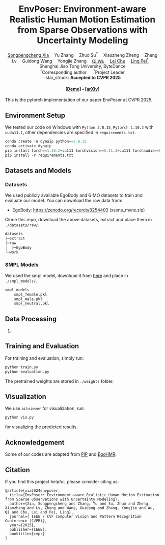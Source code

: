 <div align="center">

<h1>EnvPoser: Environment-aware Realistic Human Motion Estimation from Sparse Observations with Uncertainty Modeling</h1>

<div>
    <a href='https://xspc.github.io/' target='_blank'>Songpengcheng Xia<sup></sup></a>&emsp;
    <a target='https://suzhuo.github.io/' target='_blank'>Yu Zhang<sup></sup></a>&emsp;
    <a target='_blank'>Zhuo Su<sup>*</sup></a>&emsp;
    <a target='_blank'>Xiaozheng Zheng<sup></sup></a>&emsp;
    <a target='_blank'>Zheng Lv<sup></sup></a>&emsp;
    <a target='_blank'>Guidong Wang<sup></sup></a>&emsp;
    <a target='_blank'>Yongjie Zhang<sup></sup></a>&emsp;
    <a href='https://sjtu-robotics.com/zh/' target='_blank'>Qi Wu</a>&emsp;
    <a href='https://scholar.google.com.hk/citations?user=HgZ0wNwAAAAJ&hl=zh-CN&oi=ao' target='_blank'>Lei Chu<sup></sup></a>&emsp;
    <a href='https://scholar.google.com.hk/citations?user=Vm7d2EkAAAAJ&hl=zh-CN&oi=ao' target='_blank'>Ling Pei<sup>†</sup></a>&emsp;
</div>
<div>
    Shanghai Jiao Tong University, ByteDance
</div>

<div>
    <sup>†</sup>Corresponding author &emsp; <sup>*</sup>Project Leader
</div>

<div>
    :star_struck: <strong>Accepted to CVPR 2025</strong>
</div>

<h4 align="center">
  <a href="https://www.youtube.com/watch?v=88_CyBNtEe8&t=168s" target='_blank'>[Demo]</a> •
  <a href="https://arxiv.org/abs/2412.10235" target='_blank'>[arXiv]</a>
</h4>

</div>

This is the pytorch implementation of our paper EnvPoser at CVPR 2025.


## Environment Setup

We tested our code on Windows with `Python 3.8.15`, `Pytorch 1.10.2` with `cuda11.1`, other dependencies are specified in `requirements.txt`.

```python
conda create -n dynaip python==3.8.15
conda activate dynaip
pip install torch==1.10.2+cu111 torchvision==0.11.3+cu111 torchaudio==0.10.2 -f https://download.pytorch.org/whl/cu111/torch_stable.html
pip install -r requirements.txt
```

## Datasets and Models

### Datasets

We used publicly available EgoBody and GIMO datasets to train and evaluate our model. You can download the raw data from:

+ EgoBody: https://zenodo.org/records/3254403 (xsens_mvnx.zip)


Clone this repo, download the above datasets, extract and place them in `./datasets/raw/`.

```python
datasets
├─extract
├─raw
│  ├─EgoBody
└─work
```

### SMPL Models

We used the smpl model, download it from [here](https://smpl.is.tue.mpg.de) and place in  `./smpl_models/`.

```python
smpl_models
    smpl_female.pkl
    smpl_male.pkl
    smpl_neutral.pkl
```

## Data Processing

1. 

## Training and Evaluation

For training and evaluation, simply run:

```python
python train.py
python evaluation.py
```

The pretrained weights are stored in `./weights` folder.

## Visualization

We use `aitviewer` for visualization, run:

```python
python vis.py
```

for visualizing the predicted results.

## Acknowledgement

Some of our codes are adapted from [PIP](https://github.com/Xinyu-Yi/PIP) and [EgoHMR](https://github.com/sanweiliti/EgoHMR).

## Citation

If you find this project helpful, please consider citing us:

```
@article{xia2024envposer,
  title={EnvPoser: Environment-aware Realistic Human Motion Estimation from Sparse Observations with Uncertainty Modeling},
  author={Xia, Songpengcheng and Zhang, Yu and Su, Zhuo and Zheng, Xiaozheng and Lv, Zheng and Wang, Guidong and Zhang, Yongjie and Wu, Qi and Chu, Lei and Pei, Ling},
  journal={ IEEE / CVF Computer Vision and Pattern Recognition Conference (CVPR)},
  year={2025},
  publisher={IEEE},
  booktitle={cvpr}
}
```
